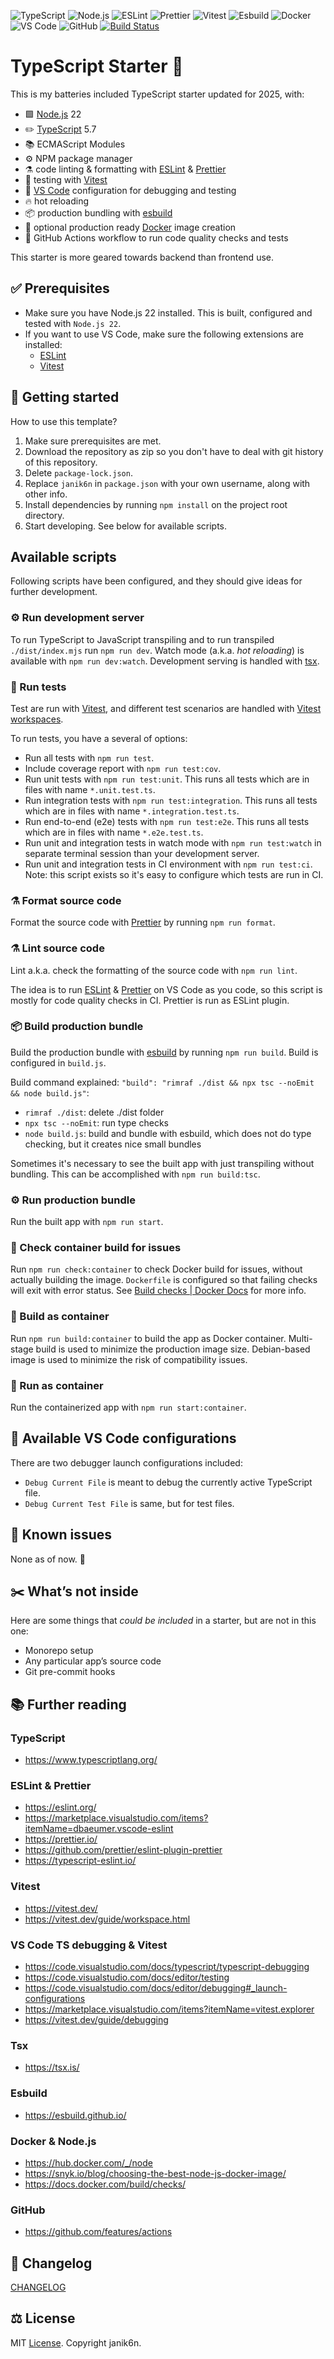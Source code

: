 ![TypeScript](https://shields.io/badge/TypeScript-3178C6?logo=TypeScript&logoColor=FFF&style=flat-square)
![Node.js](https://shields.io/badge/Node.js-417e38?logo=nodedotjs&logoColor=FFF&style=flat-square)
![ESLint](https://shields.io/badge/ESLint-4b32c3?logo=eslint&logoColor=FFF&style=flat-square)
![Prettier](https://shields.io/badge/Prettier-f8bc45?logo=prettier&logoColor=FFF&style=flat-square)
![Vitest](https://shields.io/badge/Vitest-acd268?logo=vitest&logoColor=FFF&style=flat-square)
![Esbuild](https://shields.io/badge/Esbuild-ffcf00?logo=esbuild&logoColor=FFF&style=flat-square)
![Docker](https://shields.io/badge/Docker-1D63ED?logo=Docker&logoColor=FFF&style=flat-square)
![VS Code](https://shields.io/badge/VS%20Code-0078d4?style=flat-square)
![GitHub](https://shields.io/badge/GitHub-000?logo=github&logoColor=FFF&style=flat-square)
[![Build Status](https://github.com/janik6n/typescript-starter/workflows/Code%20quality%20checks/badge.svg)](https://github.com/janik6n/typescript-starter/actions)

# TypeScript Starter 🔋

This is my batteries included TypeScript starter updated for 2025, with:
- 🟩 [Node.js](https://nodejs.org/) 22
- ✏️ [TypeScript](https://www.typescriptlang.org/) 5.7
- 📚 ECMAScript Modules
- ⚙️ NPM package manager
- ⚗️ code linting & formatting with [ESLint](https://eslint.org/) & [Prettier](https://prettier.io/)
- 🚥 testing with [Vitest](https://vitest.dev/)
- 🔬 [VS Code](https://code.visualstudio.com/) configuration for debugging and testing
- 🔥 hot reloading
- 📦 production bundling with [esbuild](https://esbuild.github.io/)
- 🐳 optional production ready [Docker](https://www.docker.com/) image creation
- 🔁 GitHub Actions workflow to run code quality checks and tests

This starter is more geared towards backend than frontend use.

## ✅ Prerequisites

- Make sure you have Node.js 22 installed. This is built, configured and tested with `Node.js 22`.
- If you want to use VS Code, make sure the following extensions are installed:
  - [ESLint](https://marketplace.visualstudio.com/items?itemName=dbaeumer.vscode-eslint)
  - [Vitest](https://marketplace.visualstudio.com/items?itemName=vitest.explorer)

## 📌 Getting started

How to use this template?

1. Make sure prerequisites are met.
2. Download the repository as zip so you don't have to deal with git history of this repository.
3. Delete `package-lock.json`.
3. Replace `janik6n` in `package.json` with your own username, along with other info.
3. Install dependencies by running `npm install` on the project root directory.
4. Start developing. See below for available scripts.

## Available scripts

Following scripts have been configured, and they should give ideas for further development.

### ⚙️ Run development server

To run TypeScript to JavaScript transpiling and to run transpiled `./dist/index.mjs` run `npm run dev`. Watch mode (a.k.a. *hot reloading*) is available with `npm run dev:watch`. Development serving is handled with [tsx](https://tsx.is/).

### 🚥 Run tests

Test are run with [Vitest](https://vitest.dev/), and different test scenarios are handled with [Vitest workspaces](https://vitest.dev/guide/workspace.html).

To run tests, you have a several of options:
- Run all tests with `npm run test`.
- Include coverage report with `npm run test:cov`.
- Run unit tests with `npm run test:unit`. This runs all tests which are in files with name `*.unit.test.ts`.
- Run integration tests with `npm run test:integration`. This runs all tests which are in files with name `*.integration.test.ts`.
- Run end-to-end (e2e) tests with `npm run test:e2e`. This runs all tests which are in files with name `*.e2e.test.ts`.
- Run unit and integration tests in watch mode with `npm run test:watch` in separate terminal session than your development server.
- Run unit and integration tests in CI environment with `npm run test:ci`. Note: this script exists so it's easy to configure which tests are run in CI.

### ⚗️ Format source code

Format the source code with [Prettier](https://prettier.io/) by running `npm run format`.

### ⚗️ Lint source code

Lint a.k.a. check the formatting of the source code with `npm run lint`.

The idea is to run [ESLint](https://eslint.org/) & [Prettier](https://prettier.io/) on VS Code as you code, so this script is mostly for code quality checks in CI. Prettier is run as ESLint plugin.

### 📦 Build production bundle

Build the production bundle with [esbuild](https://esbuild.github.io/) by running `npm run build`. Build is configured in `build.js`.

Build command explained: `"build": "rimraf ./dist && npx tsc --noEmit && node build.js"`:
- `rimraf ./dist`: delete ./dist folder
- `npx tsc --noEmit`: run type checks
- `node build.js`: build and bundle with esbuild, which does not do type checking, but it creates nice small bundles

Sometimes it's necessary to see the built app with just transpiling without bundling. This can be accomplished with `npm run build:tsc`.

### ⚙️ Run production bundle

Run the built app with `npm run start`.

### 🐳 Check container build for issues

Run `npm run check:container` to check Docker build for issues, without actually building the image. `Dockerfile` is configured so that failing checks will exit with error status. See [Build checks | Docker Docs](https://docs.docker.com/build/checks/) for more info.

### 🐳 Build as container

Run `npm run build:container` to build the app as Docker container. Multi-stage build is used to minimize the production image size. Debian-based image is used to minimize the risk of compatibility issues.

### 🐳 Run as container

Run the containerized app with `npm run start:container`.

## 🔬 Available VS Code configurations

There are two debugger launch configurations included:
- `Debug Current File` is meant to debug the currently active TypeScript file.
- `Debug Current Test File` is same, but for test files.

## 🐛 Known issues

None as of now. 🦗

## ✂️ What’s not inside

Here are some things that *could be included* in a starter, but are not in this one:
- Monorepo setup
- Any particular app’s source code
- Git pre-commit hooks

## 📚 Further reading

### TypeScript

- https://www.typescriptlang.org/

### ESLint & Prettier

- https://eslint.org/
- https://marketplace.visualstudio.com/items?itemName=dbaeumer.vscode-eslint
- https://prettier.io/
- https://github.com/prettier/eslint-plugin-prettier
- https://typescript-eslint.io/

### Vitest

- https://vitest.dev/
- https://vitest.dev/guide/workspace.html

### VS Code TS debugging & Vitest

- https://code.visualstudio.com/docs/typescript/typescript-debugging
- https://code.visualstudio.com/docs/editor/testing
- https://code.visualstudio.com/docs/editor/debugging#_launch-configurations
- https://marketplace.visualstudio.com/items?itemName=vitest.explorer
- https://vitest.dev/guide/debugging

### Tsx

- https://tsx.is/

### Esbuild

- https://esbuild.github.io/

### Docker & Node.js

- https://hub.docker.com/_/node
- https://snyk.io/blog/choosing-the-best-node-js-docker-image/
- https://docs.docker.com/build/checks/

### GitHub

- https://github.com/features/actions

## 🔁 Changelog

[CHANGELOG](CHANGELOG.md)

## ⚖️ License

MIT [License](LICENSE). Copyright janik6n.